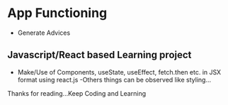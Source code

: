 # App Functioning
- Generate Advices

## Javascript/React based Learning project
- Make/Use of Components, useState, useEffect, fetch.then etc. in JSX format using react.js -Others things can be observed like styling...

Thanks for reading...Keep Coding and Learning